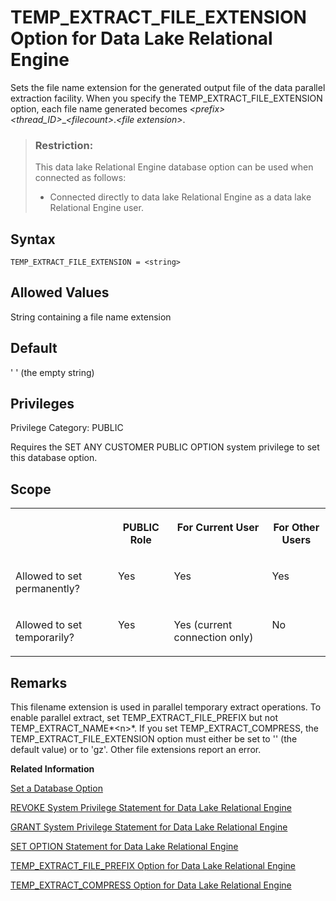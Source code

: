 <!-- loio896be73dcdea4e83868592ad56c2d1e4 -->

# TEMP\_EXTRACT\_FILE\_EXTENSION Option for Data Lake Relational Engine

Sets the file name extension for the generated output file of the data parallel extraction facility. When you specify the TEMP\_EXTRACT\_FILE\_EXTENSION option, each file name generated becomes *<prefix\>* *<thread\_ID\>*\_*<filecount\>*.*<file extension\>*.



> ### Restriction:  
> This data lake Relational Engine database option can be used when connected as follows:
> 
> -   Connected directly to data lake Relational Engine as a data lake Relational Engine user.



<a name="loio896be73dcdea4e83868592ad56c2d1e4__section_zx3_g24_hrb"/>

## Syntax

```
TEMP_EXTRACT_FILE_EXTENSION = <string>
```



## Allowed Values

String containing a file name extension



<a name="loio896be73dcdea4e83868592ad56c2d1e4__iq_refso_1002"/>

## Default

' ' \(the empty string\)



<a name="loio896be73dcdea4e83868592ad56c2d1e4__section_k3c_gxb_3qb"/>

## Privileges

Privilege Category: PUBLIC

Requires the SET ANY CUSTOMER PUBLIC OPTION system privilege to set this database option.



## Scope


<table>
<tr>
<th valign="top">

 



</th>
<th valign="top">

PUBLIC Role



</th>
<th valign="top">

For Current User



</th>
<th valign="top">

For Other Users



</th>
</tr>
<tr>
<td valign="top">

Allowed to set permanently?



</td>
<td valign="top">

Yes



</td>
<td valign="top">

Yes



</td>
<td valign="top">

Yes



</td>
</tr>
<tr>
<td valign="top">

Allowed to set temporarily?



</td>
<td valign="top">

Yes



</td>
<td valign="top">

Yes \(current connection only\)



</td>
<td valign="top">

No



</td>
</tr>
</table>



<a name="loio896be73dcdea4e83868592ad56c2d1e4__iq_refso_1004"/>

## Remarks

This filename extension is used in parallel temporary extract operations. To enable parallel extract, set TEMP\_EXTRACT\_FILE\_PREFIX but not TEMP\_EXTRACT\_NAME*<n\>*. If you set TEMP\_EXTRACT\_COMPRESS, the TEMP\_EXTRACT\_FILE\_EXTENSION option must either be set to '' \(the default value\) or to 'gz'. Other file extensions report an error.

**Related Information**  


[Set a Database Option](set-a-database-option-0dcb893.md "You set options with the SET OPTION statement.")

[REVOKE System Privilege Statement for Data Lake Relational Engine](../080-sql-statements/revoke-system-privilege-statement-for-data-lake-relational-engine-a3eadda.md "Removes specific system privileges from specific users and the right to administer the privilege.")

[GRANT System Privilege Statement for Data Lake Relational Engine](../080-sql-statements/grant-system-privilege-statement-for-data-lake-relational-engine-a3dfcb0.md "Grants specific system privileges to users or roles, with or without administrative rights.")

[SET OPTION Statement for Data Lake Relational Engine](../080-sql-statements/set-option-statement-for-data-lake-relational-engine-a625da7.md "Changes options that affect the behavior of the database and its compatibility with Transact-SQL. Setting the value of an option can change the behavior for all users or an individual user, in either a temporary or permanent scope.")

[TEMP\_EXTRACT\_FILE\_PREFIX Option for Data Lake Relational Engine](temp-extract-file-prefix-option-for-data-lake-relational-engine-09cd773.md "Sets the prefix of file name for the generated output file of the data parallel extraction facility. thread_ID starts from 1. filecount starts from 1 for each thread ID. Thefilecount part increments when the size of the output file reaches the file size limit specified by the TEMP_EXTRACT_SIZE option.")

[TEMP\_EXTRACT\_COMPRESS Option for Data Lake Relational Engine](temp-extract-compress-option-for-data-lake-relational-engine-aef24bc.md "Writes the output file for exports in gzip format. This results in a significant savings of storagespace when exporting tables.")

